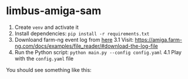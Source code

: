 # limbus-amiga-sam

1. Create `venv` and activate it
2. Install dependencies: `pip install -r requirements.txt`
3. Downloand farm-ng event log from [here](https://farm-ng-dev-auto-plot-mvp.s3.us-west-2.amazonaws.com/datasets/western-growers-2022-12-05/events_12052022115852.bin)
3.1 Visit: https://amiga.farm-ng.com/docs/examples/file_reader/#download-the-log-file
4. Run the Python script: `python main.py --config config.yaml`
4.1 Play with the `config.yaml` file

You should see something like this:

